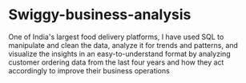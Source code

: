 # Swiggy-business-analysis

One of India's largest food delivery platforms, I have used SQL to manipulate and
clean the data, analyze it for trends and patterns, and visualize the insights in an
easy-to-understand format by analyzing customer ordering data from the last
four years and how they act accordingly to improve their business operations
